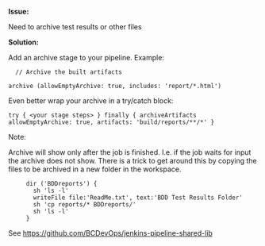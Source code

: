 **Issue:**

Need to archive test results or other files

**Solution:**

Add an archive stage to your pipeline.
Example:

`  // Archive the built artifacts`

`archive (allowEmptyArchive: true, includes: 'report/*.html')`

Even better wrap your archive in a try/catch block:

`try {
  <your stage steps>
} finally {
  archiveArtifacts allowEmptyArchive: true, artifacts: 'build/reports/**/*'
}`


Note: 

Archive will show only after the job is finished. I.e. if the job waits for input the archive does not show.
There is a trick to get around this by copying the files to be archived in a new folder in the workspace.

```
	 dir ('BDDreports') {
	   sh 'ls -l'
	   writeFile file:'ReadMe.txt', text:'BDD Test Results Folder'
	   sh 'cp reports/* BDDreports/'
	   sh 'ls -l'
	 }
```


See
https://github.com/BCDevOps/jenkins-pipeline-shared-lib


